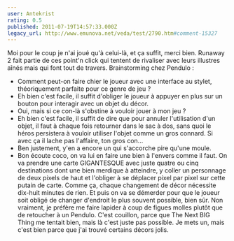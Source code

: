 ```yaml
---
user: Antekrist
rating: 0.5
published: 2011-07-19T14:57:33.000Z
legacy_url: http://www.emunova.net/veda/test/2790.htm#comment-15327
---
```

Moi pour le coup je n'ai joué qu'à celui-là, et ça suffit, merci bien.
Runaway 2 fait partie de ces point'n click qui tentent de rivaliser avec leurs illustres aînés mais qui font tout de travers. 
Brainstorming chez Pendulo : 
- Comment peut-on faire chier le joueur avec une interface au stylet, théoriquement parfaite pour ce genre de jeu ? 
- Eh bien c'est facile, il suffit d'obliger le joueur à appuyer en plus sur un bouton pour interagir avec un objet du décor.
- Oui, mais si ce con-là s'obstine à vouloir jouer à mon jeu ? 
- Eh bien c'est facile, il suffit de dire que pour annuler l'utilisation d'un objet, il faut à chaque fois retourner dans le sac à dos, sans quoi le héros persistera à vouloir utiliser l'objet comme un gros connard. Si avec ça il lache pas l'affaire, ton gros con...
- Ben justement, y'en a encore un qui s'accorche pire qu'une moule.
- Bon écoute coco, on va lui en faire une bien à l'envers comme il faut. On va prendre une carte GIGANTESQUE avec juste quatre ou cinq destinations dont une bien merdique à atteindre, y coller un personnage de deux pixels de haut et l'obliger à se déplacer pixel par pixel sur cette putain de carte. Comme ça, chaque changement de décor nécessite dix-huit minutes de rien. Et puis on va se démerder pour que le joueur soit obligé de changer d'endroit le plus souvent possible, bien sûr.
Non vraiment, je préfère me faire lapider à coup de figues molles plutôt que de retoucher à un Pendulo. C'est couillon, parce que The Next BIG Thing me tentait bien, mais là c'est juste pas possible. Je mets un, mais c'est bien parce que j'ai trouvé certains décors jolis.